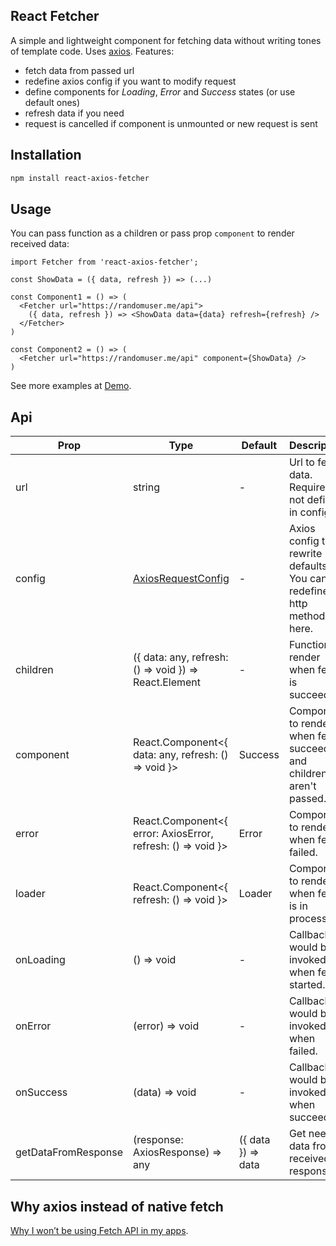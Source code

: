 ## React Fetcher

A simple and lightweight component for fetching data without writing tones of template code. Uses [axios](https://github.com/axios/axios).
Features:
 - fetch data from passed url
 - redefine axios config if you want to modify request
 - define components for *Loading*, *Error* and *Success* states (or use default ones)
 - refresh data if you need
 - request is cancelled if component is unmounted or new request is sent

## Installation

```bash
npm install react-axios-fetcher
```

## Usage

You can pass function as a children or pass prop `component` to render received data:

```javascipt
import Fetcher from 'react-axios-fetcher';

const ShowData = ({ data, refresh }) => (...)

const Component1 = () => (
  <Fetcher url="https://randomuser.me/api">
    ({ data, refresh }) => <ShowData data={data} refresh={refresh} />
  </Fetcher>
)

const Component2 = () => (
  <Fetcher url="https://randomuser.me/api" component={ShowData} />
)
```

See more examples at [Demo](https://igor0ser.github.io/).

## Api

| Prop                | Type                                                                | Default            | Description                                                          |
|---------------------|---------------------------------------------------------------------|--------------------|----------------------------------------------------------------------|
| url                 | string                                                              | -                  | Url to fetch data. Required if not defined in config.                |
| config              | [AxiosRequestConfig](https://github.com/axios/axios#request-config) | -                  | Axios config to rewrite defaults. You can redefine http method here. |
| children            | ({ data: any, refresh: () => void }) => React.Element               | -                  | Function to render when fetch is succeeded.                          |
| component           | React.Component<{ data: any, refresh: () => void }>                 | Success            | Component to render when fetch succeeded and children aren't passed. |
| error               | React.Component<{ error: AxiosError, refresh: () => void }>         | Error              | Component to render when fetch failed.                               |
| loader              | React.Component<{ refresh: () => void }>                            | Loader             | Component to render when fetch is in process.                        |
| onLoading           | () => void                                                          | -                  | Callback would be invoked when fetch started.                        |
| onError             | (error) => void                                                     | -                  | Callback would be invoked when failed.                               |
| onSuccess           | (data) => void                                                      | -                  | Callback would be invoked when succeeded.                            |
| getDataFromResponse | (response: AxiosResponse) => any                                    | ({ data }) => data | Get needed data from received response.                              |

## Why axios instead of native fetch

[Why I won’t be using Fetch API in my apps](https://medium.com/@shahata/why-i-wont-be-using-fetch-api-in-my-apps-6900e6c6fe78).
